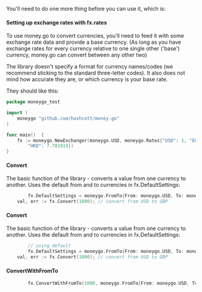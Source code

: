 You'll need to do one more thing before you can use it, which is:

#### Setting up exchange rates with fx.rates
To use money.go to convert currencies, you'll need to feed it with some exchange rate data and provide a base currency. (As long as you have exchange rates for every currency relative to one single other ('base') currency, money.go can convert between any other two)

The library doesn't specify a format for currency names/codes (we recommend sticking to the standard three-letter codes). It also does not mind how accurate they are, or which currency is your base rate.

They should like this:

```go
package moneygo_test

import (
	moneygo "github.com/hashcott/money.go"
)

func main()  {
	fx := moneygo.NewExchanger(moneygo.USD, moneygo.Rates{"USD": 1, "EUR": 0.745101, "GBP": 0.647710,
		"HKD": 7.781919})
}
```

#### Convert 
The basic function of the library - converts a value from one currency to another. Uses the default from and to currencies in fx.DefaultSettings:

```go
        fx.DefaultSettings = moneygo.FromTo{From: moneygo.USD, To: moneygo.GBP}
	val, err := fx.Convert(1000); // convert from USD to GBP
```


#### Convert
The basic function of the library - converts a value from one currency to another. Uses the default from and to currencies in fx.DefaultSettings:

```go
        // using default
        fx.DefaultSettings = moneygo.FromTo{From: moneygo.USD, To: moneygo.GBP}
	val, err := fx.Convert(1000); // convert from USD to GBP
```

#### ConvertWithFromTo

```go
        fx.ConvertWithFromTo(1000, moneygo.FromTo{From: moneygo.USD, To: moneygo.GBP})
```

